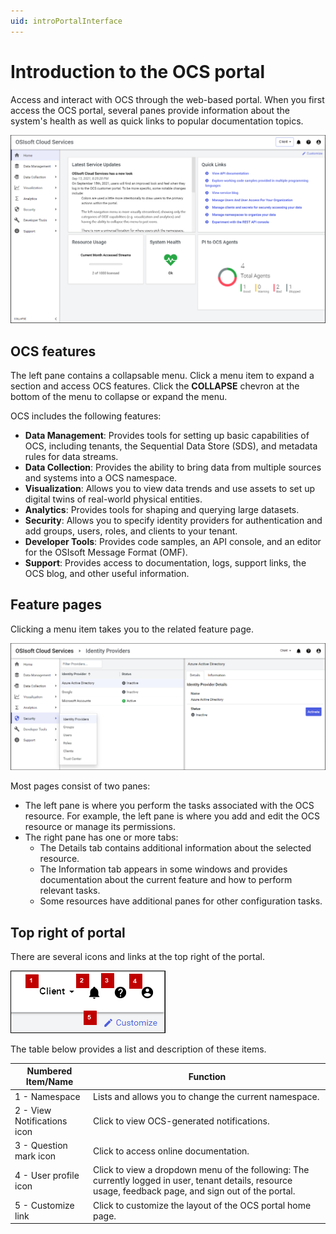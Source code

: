 ```yaml
---
uid: introPortalInterface
---
```


# Introduction to the OCS portal

Access and interact with OCS through the web-based portal. When you first access the OCS portal, several panes provide information about the system's health as well as quick links to popular documentation topics.

![Portal interface](../images/portal-interface.png "OCS portal interface")
<!--Angela Flores 6/23/21 - This screenshot has a stray tool tip from another application. It needs to be cleaned up. --> <!--Victoria Touati 8/4/21 - Screenshot replaced & published to Zoomin. -->

## OCS features

The left pane contains a collapsable menu. Click a menu item to expand a section and access OCS features. Click the **COLLAPSE** chevron at the bottom of the menu to collapse or expand the menu. <!--Angela Flores 6/23/21 - I would take the feature menu screenshot out. The list below explains the contents. Given the rapid pace of development, this screenshot is always going to be out-of-date. --><!--VTT 9/20/21 - Removed feature menu screenshot for rebranding.-->

OCS includes the following features:

- **Data Management**: Provides tools for setting up basic capabilities of OCS, including tenants, the Sequential Data Store (SDS), and metadata rules for data streams.
- **Data Collection**: Provides the ability to bring data from multiple sources and systems into a OCS namespace.
- **Visualization**: Allows you to view data trends and use assets to set up digital twins of real-world physical entities. <!--Angela Flores 6/23/21 - this is the only place in the documentation that uses the phrase "digital twins of real-world physical entities". What feature is that trying to describe? The only thing in the Visualization portion of the documentation is Trend. -->
- **Analytics**: Provides tools for shaping and querying large datasets.
- **Security**: Allows you to specify identity providers for authentication and add groups, users, roles, and clients to your tenant.
- **Developer Tools**: Provides code samples, an API console, and an editor for the OSIsoft Message Format (OMF).
- **Support**: Provides access to documentation, logs, support links, the OCS blog, and other useful information.

## Feature pages

Clicking a menu item takes you to the related feature page.

![Feature details](../images/feature-details.png "Feature details")

Most pages consist of two panes:

- The left pane is where you perform the tasks associated with the OCS resource. For example, the left pane is where you add and edit the OCS resource or manage its permissions.
- The right pane has one or more tabs:
  - The Details tab contains additional information about the selected resource.
  - The Information tab appears in some windows and provides documentation about the current feature and how to perform relevant tasks.
  - Some resources have additional panes for other configuration tasks.

## Top right of portal

There are several icons and links at the top right of the portal.

![Icons and links in top right of portal window](../images/top-right-portal-window.png)

The table below provides a list and description of these items.

| Numbered Item/Name | Function |
|---------------|----------|
| 1 - Namespace |Lists and allows you to change the current namespace. |
| 2 - View Notifications icon |Click to view  OCS-generated notifications. | 
| 3 - Question mark icon | Click to access online documentation. |
| 4 - User profile icon  | Click to view a dropdown menu of the following: The currently logged in user, tenant details, resource usage, feedback page, and sign out of the portal. |
| 5 - Customize link | Click to customize the layout of the OCS portal home page. |
